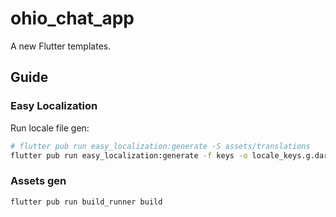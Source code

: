 # ohio_chat_app

A new Flutter templates.

## Guide

### Easy Localization
Run locale file gen:

```bash
# flutter pub run easy_localization:generate -S assets/translations
flutter pub run easy_localization:generate -f keys -o locale_keys.g.dart -S assets/translations
```

### Assets gen

```bash
flutter pub run build_runner build
```